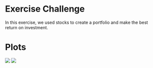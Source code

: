 # Exercise Challenge
In this exercise, we used stocks to create a portfolio and make the best return on investment.

# Plots

<img src="https://raw.githubusercontent.com/VictorGedeck/data100/master/pfreturnbar.png">
<img src="https://raw.githubusercontent.com/VictorGedeck/data100/master/pfvalueline.png">
